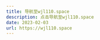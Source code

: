 ```yaml
---
title: 导航至wjl110.space
description: 点击导航至wjl110.space
date: 2023-02-03
url: https://wjl110.space
---
```

